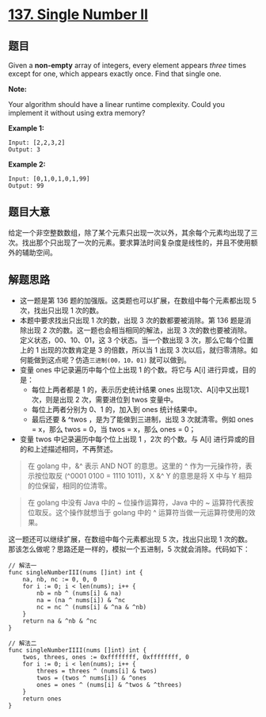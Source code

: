 # [137. Single Number II](https://leetcode.com/problems/single-number-ii/)


## 题目

Given a **non-empty** array of integers, every element appears *three* times except for one, which appears exactly once. Find that single one.

**Note:**

Your algorithm should have a linear runtime complexity. Could you implement it without using extra memory?

**Example 1:**

    Input: [2,2,3,2]
    Output: 3

**Example 2:**

    Input: [0,1,0,1,0,1,99]
    Output: 99


## 题目大意

给定一个非空整数数组，除了某个元素只出现一次以外，其余每个元素均出现了三次。找出那个只出现了一次的元素。要求算法时间复杂度是线性的，并且不使用额外的辅助空间。




## 解题思路

- 这一题是第 136 题的加强版。这类题也可以扩展，在数组中每个元素都出现 5 次，找出只出现 1 次的数。
- 本题中要求找出只出现 1 次的数，出现 3 次的数都要被消除。第 136 题是消除出现 2 次的数。这一题也会相当相同的解法，出现 3 次的数也要被消除。定义状态，00、10、01，这 3 个状态。当一个数出现 3 次，那么它每个位置上的 1 出现的次数肯定是 3 的倍数，所以当 1 出现 3 次以后，就归零清除。如何能做到这点呢？仿造`三进制(00，10，01)` 就可以做到。
- 变量  ones 中记录遍历中每个位上出现 1 的个数。将它与 A[i] 进行异或，目的是：
    - 每位上两者都是 1 的，表示历史统计结果 ones 出现1次、A[i]中又出现1次，则是出现 2 次，需要进位到 twos 变量中。
    - 每位上两者分别为 0、1 的，加入到 ones 统计结果中。
    - 最后还要 & ^twos ，是为了能做到三进制，出现 3 次就清零。例如 ones = x，那么 twos = 0，当 twos = x，那么 ones = 0；
- 变量 twos 中记录遍历中每个位上出现 1 ，2次 的个数。与 A[i] 进行异或的目的和上述描述相同，不再赘述。

> 在 golang 中，&^ 表示 AND NOT 的意思。这里的 ^ 作为一元操作符，表示按位取反 (^0001 0100 = 1110 1011)，X &^ Y 的意思是将 X 中与 Y 相异的位保留，相同的位清零。

> 在 golang 中没有 Java 中的 ~ 位操作运算符，Java 中的 ~ 运算符代表按位取反。这个操作就想当于 golang 中的 ^ 运算符当做一元运算符使用的效果。

这一题还可以继续扩展，在数组中每个元素都出现 5 次，找出只出现 1 次的数。那该怎么做呢？思路还是一样的，模拟一个五进制，5 次就会消除。代码如下：

    // 解法一
    func singleNumberIII(nums []int) int {
    	na, nb, nc := 0, 0, 0
    	for i := 0; i < len(nums); i++ {
    		nb = nb ^ (nums[i] & na)
    		na = (na ^ nums[i]) & ^nc
    		nc = nc ^ (nums[i] & ^na & ^nb)
    	}
    	return na & ^nb & ^nc
    }
    
    // 解法二
    func singleNumberIIII(nums []int) int {
    	twos, threes, ones := 0xffffffff, 0xffffffff, 0
    	for i := 0; i < len(nums); i++ {
    		threes = threes ^ (nums[i] & twos)
    		twos = (twos ^ nums[i]) & ^ones
    		ones = ones ^ (nums[i] & ^twos & ^threes)
    	}
    	return ones
    }
